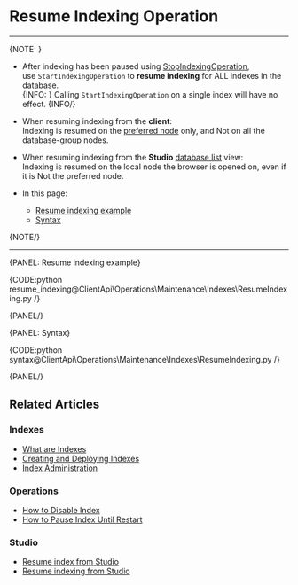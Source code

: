 # Resume Indexing Operation
---

{NOTE: }

* After indexing has been paused using [StopIndexingOperation](../../../../client-api/operations/maintenance/indexes/stop-indexing),  
  use `StartIndexingOperation` to **resume indexing** for ALL indexes in the database.  
  {INFO: }
  Calling `StartIndexingOperation` on a single index will have no effect.
  {INFO/}

* When resuming indexing from the **client**:  
  Indexing is resumed on the [preferred node](../../../../client-api/configuration/load-balance/overview#the-preferred-node) only, and Not on all the database-group nodes.  

* When resuming indexing from the **Studio** [database list](../../../../studio/database/databases-list-view#more-actions) view:  
  Indexing is resumed on the local node the browser is opened on, even if it is Not the preferred node.  

* In this page:
  * [Resume indexing example](../../../../client-api/operations/maintenance/indexes/start-indexing#resume-indexing-example)
  * [Syntax](../../../../client-api/operations/maintenance/indexes/start-indexing#syntax)

{NOTE/}

---

{PANEL: Resume indexing example}

{CODE:python resume_indexing@ClientApi\Operations\Maintenance\Indexes\ResumeIndexing.py /}

{PANEL/}

{PANEL: Syntax}

{CODE:python syntax@ClientApi\Operations\Maintenance\Indexes\ResumeIndexing.py /}

{PANEL/}

## Related Articles

### Indexes

- [What are Indexes](../../../../indexes/what-are-indexes)
- [Creating and Deploying Indexes](../../../../indexes/creating-and-deploying)
- [Index Administration](../../../../indexes/index-administration)

### Operations

- [How to Disable Index](../../../../client-api/operations/maintenance/indexes/disable-index)
- [How to Pause Index Until Restart](../../../../client-api/operations/maintenance/indexes/stop-index)

### Studio

- [Resume index from Studio](../../../../studio/database/indexes/indexes-list-view#indexes-list-view---actions)
- [Resume indexing from Studio](../../../../studio/database/databases-list-view#more-actions)
